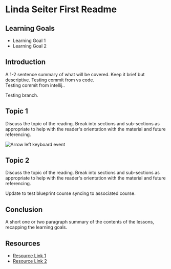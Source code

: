 # Linda Seiter First Readme

## Learning Goals

- Learning Goal 1
- Learning Goal 2

## Introduction

A 1-2 sentence summary of what will be covered. Keep it brief but descriptive.
Testing commit from vs code.  
Testing commit from intellij..

Testing branch.

## Topic 1

Discuss the topic of the reading. Break into sections and sub-sections as
appropriate to help with the reader's orientation with the material and future
referencing.

![Arrow left keyboard event](https://curriculum-content.s3.amazonaws.com/learn-co-curriculum/se-curriculum-training-lindaseiter-readme/keyboard-event.png)

## Topic 2

Discuss the topic of the reading. Break into sections and sub-sections as
appropriate to help with the reader's orientation with the material and future
referencing.

Update to test blueprint course syncing to associated course.

## Conclusion

A short one or two paragraph summary of the contents of the lessons, recapping
the learning goals.

## Resources

- [Resource Link 1](example.com)
- [Resource Link 2](example.com)
